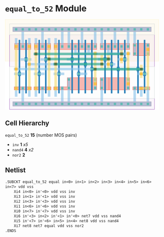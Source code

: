 # `equal_to_52` Module
![Layout](equal_to_52.png)

## Cell Hierarchy

`equal_to_52` **15** (number MOS pairs)
- `inv` **1** *x5*
- `nand4` **4** *x2*
- `nor2` **2**

## Netlist

```
.SUBCKT equal_to_52 equal in<0> in<1> in<2> in<3> in<4> in<5> in<6> in<7> vdd vss
    Xi4 in<0> in'<0> vdd vss inv
    Xi3 in<1> in'<1> vdd vss inv
    Xi2 in<3> in'<3> vdd vss inv
    Xi1 in<6> in'<6> vdd vss inv
    Xi0 in<7> in'<7> vdd vss inv
    Xi6 in'<3> in<2> in'<1> in'<0> net7 vdd vss nand4
    Xi5 in'<7> in'<6> in<5> in<4> net8 vdd vss nand4
    Xi7 net8 net7 equal vdd vss nor2
.ENDS
```
